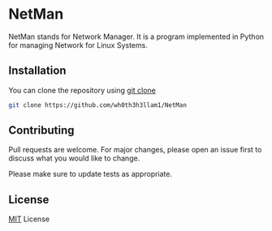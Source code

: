 # NetMan

NetMan stands for Network Manager. It is a program implemented in Python for managing Network for Linux Systems.

## Installation

You can clone the repository using [git clone](https://github.com/wh0th3h3llam1/NetMan)

```bash
git clone https://github.com/wh0th3h3llam1/NetMan
```

## Contributing
Pull requests are welcome. For major changes, please open an issue first to discuss what you would like to change.

Please make sure to update tests as appropriate.

## License
[MIT](https://choosealicense.com/licenses/mit/) License
